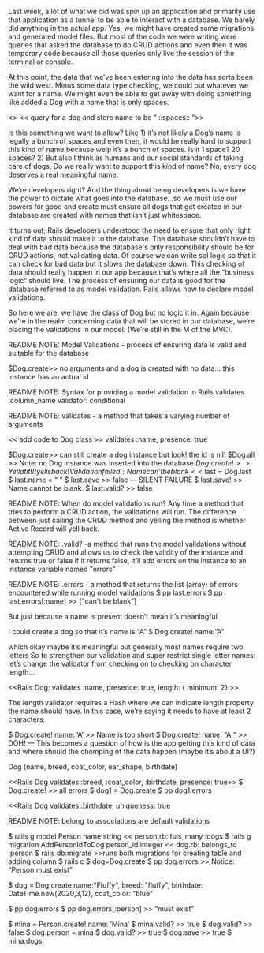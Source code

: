 Last week, a lot of what we did was spin up an application and primarily use that application as a tunnel to be able to interact with a database. We barely did anything in the actual app. Yes, we might have created some migrations and generated model files. But most of the code we were writing were queries that asked the database to do CRUD actions and even then it was temporary code because all those queries only live the session of the terminal or console.

At this point, the data that we’ve been entering into the data has sorta been the wild west. Minus some data type checking, we could put whatever we want for a name.  We might even be able to get away with doing something like added a Dog with a name that is only spaces.  

<<rails console in pet_app>>
<< query for a dog and store name to be “     ::spaces::      “>>

Is this something we want to allow?
Like 1) it’s not likely a Dog’s name is legally a bunch of spaces and even then, it would be really hard to support this kind of name because welp it’s a bunch of spaces. Is it 1 space? 20 spaces? 
2) But also I think as humans and our social standards of taking care of dogs, Do we really want to support this kind of name? No, every dog deserves a real meaningful name.

We’re developers right? And the thing about being developers is we have the power to dictate what goes into the database…so we must use our powers for good and create must ensure all dogs that get created in our database are created with names that isn’t just whitespace.

It turns out, Rails developers understood the need to ensure that only right kind of data should make it to the database. The database shouldn’t have to deal with bad data because the database's only responsibility should be for CRUD actions, not validating data. Of course we can write sql logic so that it can check for bad data but it slows the database down. This checking of data should really happen in our app because that’s where all the “business logic” should live. The process of ensuring our data is good for the database referred to as model validation.  Rails allows how to declare model validations.

So here we are, 
we have the class of Dog but no logic it in. 
Again because we’re in the realm concerning data that will be stored in our database, we’re placing the validations in our model. (We’re still in the M of the MVC).

README NOTE: Model Validations - process of ensuring data is valid and suitable for the database

$Dog.create>> no arguments and a dog is created with no data… this instance has an actual id

README NOTE: Syntax for providing a model validation in Rails
validates :column_name validator: conditional

README NOTE: validates - a method that takes a varying number of arguments 

<< add code to Dog class >>
validates :name, presence: true

$Dog.create>> can still create a dog instance but look! the id is nil! 
$Dog.all >> Note: no Dog instance was inserted into the database
$Dog.create!>> Yell at it!  It yells back! Validation failed: Name can’t be blank
<<$ last = Dog.last
$ last.name = “         “
$ last.save   >> false — SILENT FAILURE
$ last.save!  >> Name cannot be blank.
$ last.valid? >> false

README NOTE: 
When do model validations run?
Any time a method that tries to perform a CRUD action, the validations will run. 
The difference between just calling the CRUD method and yelling the method is whether Active Record will yell back.

README NOTE: 
.valid? -a method that runs the model validations without attempting CRUD and allows us to check the validity of the instance and returns true or false
if it returns false, it’ll add errors on the instance to an instance variable named "errors"

README NOTE:
.errors - a method that returns the list (array) of errors encountered while running model validations
$ pp last.errors
$ pp last.errors[:name]  >>  ["can't be blank”] 

But just because a name is present doesn’t mean it’s meaningful

I could create a dog so that it’s name is “A” 
$ Dog.create! name:”A"

which okay maybe it’s meaningful but generally most names require two letters
So to strengthen our validation and super restrict single letter names: let’s change the validator from checking on to checking on character length…

<<Rails Dog: validates :name, presence: true, length: { minimum: 2} >>

The length validator requires a Hash where we can indicate length property the name should have. In this case, we’re saying it needs to have at least 2 characters.

$ Dog.create! name: ‘A’  >> Name is too short
$ Dog.create! name: “A “ >> DOH! — This becomes a question of how is the app getting this kind of data and where should the chomping of the data happen (maybe it’s about a UI?)

Dog (name, breed, coat_color, ear_shape, birthdate)

<<Rails Dog  validates :breed, :coat_color, :birthdate, presence: true>>
$ Dog.create! >> all errors
$ dog1 = Dog.create
$ pp dog1.errors

<<Rails Dog    validates :birthdate, uniqueness: true

README NOTE: belong_to associations are default validations

$ rails g model Person name:string
<< person.rb: has_many :dogs
$ rails g migration AddPersonIdToDog person_id:integer
<< dog.rb: belongs_to :person
$ rails db:migrate  >>runs both migrations for creating table and adding column
$ rails c
$ dog=Dog.create
$ pp dog.errors >> Notice: “Person must exist”

$  dog = Dog.create name:"Fluffy", breed: "fluffy", birthdate: DateTime.new(2020,3,12), coat_color: "blue"

$ pp dog.errors
$ pp dog.errors[:person] >> “must exist”

$ mina = Person.create! name: ‘Mina’
$ mina.valid? >> true
$ dog.valid? >> false
$ dog.person = mina
$ dog.valid? >> true
$ dog.save >> true
$ mina.dogs
